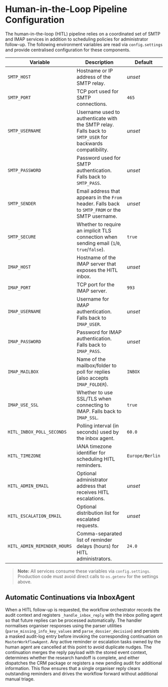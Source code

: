 # Human-in-the-Loop Pipeline Configuration

The human-in-the-loop (HITL) pipeline relies on a coordinated set of SMTP and
IMAP services in addition to scheduling policies for administrator follow-up.
The following environment variables are read via `config.settings` and provide
centralised configuration for these components.

| Variable | Description | Default |
| --- | --- | --- |
| `SMTP_HOST` | Hostname or IP address of the SMTP relay. | _unset_ |
| `SMTP_PORT` | TCP port used for SMTP connections. | `465` |
| `SMTP_USERNAME` | Username used to authenticate with the SMTP relay. Falls back to `SMTP_USER` for backwards compatibility. | _unset_ |
| `SMTP_PASSWORD` | Password used for SMTP authentication. Falls back to `SMTP_PASS`. | _unset_ |
| `SMTP_SENDER` | Email address that appears in the `From` header. Falls back to `SMTP_FROM` or the SMTP username. | _unset_ |
| `SMTP_SECURE` | Whether to require an implicit TLS connection when sending email (`1`/`0`, `true`/`false`). | `true` |
| `IMAP_HOST` | Hostname of the IMAP server that exposes the HITL inbox. | _unset_ |
| `IMAP_PORT` | TCP port for the IMAP server. | `993` |
| `IMAP_USERNAME` | Username for IMAP authentication. Falls back to `IMAP_USER`. | _unset_ |
| `IMAP_PASSWORD` | Password for IMAP authentication. Falls back to `IMAP_PASS`. | _unset_ |
| `IMAP_MAILBOX` | Name of the mailbox/folder to poll for replies (also accepts `IMAP_FOLDER`). | `INBOX` |
| `IMAP_USE_SSL` | Whether to use SSL/TLS when connecting to IMAP. Falls back to `IMAP_SSL`. | `true` |
| `HITL_INBOX_POLL_SECONDS` | Polling interval (in seconds) used by the inbox agent. | `60.0` |
| `HITL_TIMEZONE` | IANA timezone identifier for scheduling HITL reminders. | `Europe/Berlin` |
| `HITL_ADMIN_EMAIL` | Optional administrator address that receives HITL escalations. | _unset_ |
| `HITL_ESCALATION_EMAIL` | Optional distribution list for escalated requests. | _unset_ |
| `HITL_ADMIN_REMINDER_HOURS` | Comma-separated list of reminder delays (hours) for HITL administrators. | `24.0` |

> **Note:** All services consume these variables via `config.settings`. Production
code must avoid direct calls to `os.getenv` for the settings above.

## Automatic Continuations via InboxAgent

When a HITL follow-up is requested, the workflow orchestrator records the audit
context and registers `_handle_inbox_reply` with the inbox polling agent so that
future replies can be processed automatically. The handler normalises organiser
responses using the parser utilities (`parse_missing_info_key_values` and
`parse_dossier_decision`) and persists a masked audit-log entry before invoking
the corresponding continuation on `MasterWorkflowAgent`. Any active reminder or
escalation tasks owned by the human agent are cancelled at this point to avoid
duplicate nudges. The continuation merges the reply payload with the stored
event context, determines whether the research handoff is complete, and either
dispatches the CRM package or registers a new pending audit for additional
information. This flow ensures that a single organiser reply clears outstanding
reminders and drives the workflow forward without additional manual triage.
